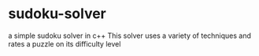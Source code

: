 # sudoku-solver
a simple sudoku solver in c++
This solver uses a variety of techniques and rates a puzzle on its difficulty level

